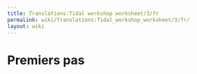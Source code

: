 ```yaml
---
title: Translations:Tidal workshop worksheet/3/fr
permalink: wiki/Translations:Tidal_workshop_worksheet/3/fr/
layout: wiki
---
```


# Premiers pas
